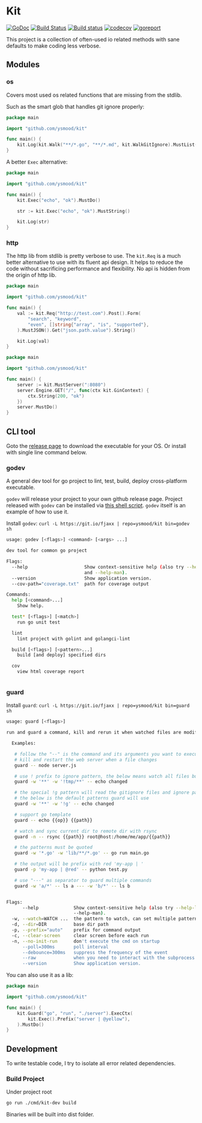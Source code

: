 # Kit

[![GoDoc](https://godoc.org/github.com/ysmood/kit?status.svg)](http://godoc.org/github.com/ysmood/kit)
[![Build Status](https://travis-ci.org/ysmood/kit.svg?branch=master)](https://travis-ci.org/ysmood/kit)
[![Build status](https://ci.appveyor.com/api/projects/status/im4xdodkpfd5vvwg/branch/master?svg=true)](https://ci.appveyor.com/project/ysmood/kit/branch/master)
[![codecov](https://codecov.io/gh/ysmood/kit/branch/master/graph/badge.svg)](https://codecov.io/gh/ysmood/kit)
[![goreport](https://goreportcard.com/badge/github.com/ysmood/kit)](https://goreportcard.com/report/github.com/ysmood/kit)

This project is a collection of often-used io related methods with sane defaults to make coding less verbose.

## Modules

### os

Covers most used os related functions that are missing from the stdlib.

Such as the smart glob that handles git ignore properly:

```go
package main

import "github.com/ysmood/kit"

func main() {
    kit.Log(kit.Walk("**/*.go", "**/*.md", kit.WalkGitIgnore).MustList())
}

```

A better `Exec` alternative:

```go
package main

import "github.com/ysmood/kit"

func main() {
    kit.Exec("echo", "ok").MustDo()

    str := kit.Exec("echo", "ok").MustString()

    kit.Log(str)
}

```

### http

The http lib from stdlib is pretty verbose to use. The `kit.Req` is a much better
alternative to use with its fluent api design. It helps to reduce the code without sacrificing performance and
flexibility. No api is hidden from the origin of http lib.

```go
package main

import "github.com/ysmood/kit"

func main() {
    val := kit.Req("http://test.com").Post().Form(
        "search", "keyword",
        "even", []string{"array", "is", "supported"},
    ).MustJSON().Get("json.path.value").String()

    kit.Log(val)
}

```

```go
package main

import "github.com/ysmood/kit"

func main() {
    server := kit.MustServer(":8080")
    server.Engine.GET("/", func(ctx kit.GinContext) {
        ctx.String(200, "ok")
    })
    server.MustDo()
}

```

## CLI tool

Goto the [release page](https://github.com/ysmood/kit/releases) to download the executable for your OS.
Or install with single line command below.

### godev

A general dev tool for go project to lint, test, build, deploy cross-platform executable.

`godev` will release your project to your own github release page.
Project released with `godev` can be installed via [this shell script](https://github.com/ysmood/github-install).
`godev` itself is an example of how to use it.

Install `godev`: `curl -L https://git.io/fjaxx | repo=ysmood/kit bin=godev sh`

```bash
usage: godev [<flags>] <command> [<args> ...]

dev tool for common go project

Flags:
  --help                     Show context-sensitive help (also try --help-long
                             and --help-man).
  --version                  Show application version.
  --cov-path="coverage.txt"  path for coverage output

Commands:
  help [<command>...]
    Show help.

  test* [<flags>] [<match>]
    run go unit test

  lint
    lint project with golint and golangci-lint

  build [<flags>] [<pattern>...]
    build [and deploy] specified dirs

  cov
    view html coverage report



```

### guard

Install `guard`: `curl -L https://git.io/fjaxx | repo=ysmood/kit bin=guard sh`

```bash
usage: guard [<flags>]

run and guard a command, kill and rerun it when watched files are modified

  Examples:

   # follow the "--" is the command and its arguments you want to execute
   # kill and restart the web server when a file changes
   guard -- node server.js

   # use ! prefix to ignore pattern, the below means watch all files but not those in tmp dir
   guard -w '**' -w '!tmp/**' -- echo changed

   # the special !g pattern will read the gitignore files and ignore patterns in them
   # the below is the default patterns guard will use
   guard -w '**' -w '!g' -- echo changed

   # support go template
   guard -- echo {{op}} {{path}}

   # watch and sync current dir to remote dir with rsync
   guard -n -- rsync {{path}} root@host:/home/me/app/{{path}}

   # the patterns must be quoted
   guard -w '*.go' -w 'lib/**/*.go' -- go run main.go

   # the output will be prefix with red 'my-app | '
   guard -p 'my-app | @red' -- python test.py

   # use "---" as separator to guard multiple commands
   guard -w 'a/*' -- ls a --- -w 'b/*' -- ls b


Flags:
      --help             Show context-sensitive help (also try --help-long and
                         --help-man).
  -w, --watch=WATCH ...  the pattern to watch, can set multiple patterns
  -d, --dir=DIR          base dir path
  -p, --prefix="auto"    prefix for command output
  -c, --clear-screen     clear screen before each run
  -n, --no-init-run      don't execute the cmd on startup
      --poll=300ms       poll interval
      --debounce=300ms   suppress the frequency of the event
      --raw              when you need to interact with the subprocess
      --version          Show application version.


```

You can also use it as a lib:

```go
package main

import "github.com/ysmood/kit"

func main() {
    kit.Guard("go", "run", "./server").ExecCtx(
        kit.Exec().Prefix("server | @yellow"),
    ).MustDo()
}

```

## Development

To write testable code, I try to isolate all error related dependencies.

### Build Project

Under project root

```bash
go run ./cmd/kit-dev build
```

Binaries will be built into dist folder.
